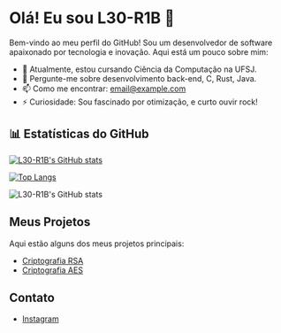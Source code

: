 # Olá! Eu sou L30-R1B 👋

Bem-vindo ao meu perfil do GitHub! Sou um desenvolvedor de software apaixonado por tecnologia e inovação. Aqui está um pouco sobre mim:

- 🔭 Atualmente, estou cursando Ciência da Computação na UFSJ.
- 💬 Pergunte-me sobre desenvolvimento back-end, C, Rust, Java.
- 📫 Como me encontrar: [email@example.com](mailto:email@example.com)
- ⚡ Curiosidade: Sou fascinado por otimização, e curto ouvir rock!


## 📊 Estatísticas do GitHub

[![L30-R1B's GitHub stats](https://github-readme-stats.vercel.app/api?username=L30-R1B&show_icons=true&theme=tokyonight)](https://github.com/L30-R1B/github-readme-stats)

[![Top Langs](https://github-readme-stats.vercel.app/api/top-langs/?username=L30-R1B&layout=compact&theme=tokyonight)](https://github.com/L30-R1B/github-readme-stats)

![L30-R1B's GitHub stats](https://github-readme-stats.vercel.app/api?username=L30-R1B&show_icons=true&theme=tokyonight&hide=contribs,prs)

## Meus Projetos

Aqui estão alguns dos meus projetos principais:

- [Criptografia RSA](https://github.com/L30-R1B/RSA)
- [Criptografia AES](https://github.com/L30-R1B/AES)

## Contato

- [Instagram](https://www.instagram.com/leo_rib3/)
